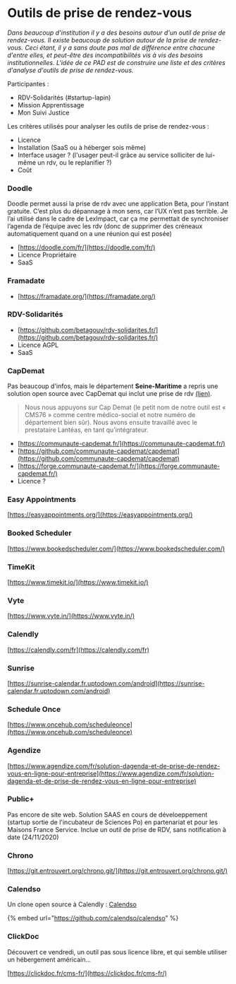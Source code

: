 # Outils de prise de rendez-vous

_Dans beaucoup d'institution il y a des besoins autour d'un outil de prise de rendez-vous. Il existe beaucoup de solution autour de la prise de rendez-vous. Ceci étant, il y a sans doute pas mal de différence entre chacune d'entre elles, et peut-être des incompatibilités vis à vis des besoins institutionnelles. L'idée de ce PAD est de construire une liste et des critères d'analyse d'outils de prise de rendez-vous._

Participantes :

* RDV-Solidarités \(\#startup-lapin\)
* Mission Apprentissage
* Mon Suivi Justice

Les critères utilisés pour analyser les outils de prise de rendez-vous :

* Licence
* Installation \(SaaS ou à héberger sois même\)
* Interface usager ? \(l'usager peut-il grâce au service solliciter de lui-même un rdv, ou le replanifier ?\)
* Coût 

### Doodle

Doodle permet aussi la prise de rdv avec une application Beta, pour l’instant gratuite. C’est plus du dépannage à mon sens, car l’UX n’est pas terrible. Je l’ai utilisé dans le cadre de LexImpact, car ça me permettait de synchroniser l’agenda de l’équipe avec les rdv \(donc de supprimer des créneaux automatiquement quand on a une réunion qui est posée\)

* [https://doodle.com/fr/](https://doodle.com/fr/)
* Licence Propriétaire
* SaaS

### Framadate

* [https://framadate.org/](https://framadate.org/)

### RDV-Solidarités

* [https://github.com/betagouv/rdv-solidarites.fr/](https://github.com/betagouv/rdv-solidarites.fr/) 
* Licence AGPL
* SaaS

### CapDemat

Pas beaucoup d'infos, mais le département **Seine-Maritime** a repris une solution open source avec CapDemat qui inclut une prise de rdv [\(lien\)](https://communaute-capdemat.fr/nos-references/departement-de-seine-maritime-mise-en-oeuvre-dun-outil-de-gestion-de-la-relation).

> Nous nous appuyons sur Cap Demat \(le petit nom de notre outil est « CMS76 » comme centre médico-social et notre numéro de département bien sûr\). Nous avons ensuite travaillé avec le prestataire Lantéas, en tant qu’intégrateur.

* [https://communaute-capdemat.fr/](https://communaute-capdemat.fr/)
* [https://github.com/communaute-capdemat/capdemat](https://github.com/communaute-capdemat/capdemat)
* [https://forge.communaute-capdemat.fr/](https://forge.communaute-capdemat.fr/)
* Licence ?

### Easy Appointments

[https://easyappointments.org/](https://easyappointments.org/)

### Booked Scheduler

[https://www.bookedscheduler.com/](https://www.bookedscheduler.com/)

### TimeKit

[https://www.timekit.io/](https://www.timekit.io/)

### Vyte

[https://www.vyte.in/](https://www.vyte.in/)

### Calendly

[https://calendly.com/fr](https://calendly.com/fr)

### Sunrise

[https://sunrise-calendar.fr.uptodown.com/android](https://sunrise-calendar.fr.uptodown.com/android)

### Schedule Once

[https://www.oncehub.com/scheduleonce](https://www.oncehub.com/scheduleonce)

### Agendize

[https://www.agendize.com/fr/solution-dagenda-et-de-prise-de-rendez-vous-en-ligne-pour-entreprise](https://www.agendize.com/fr/solution-dagenda-et-de-prise-de-rendez-vous-en-ligne-pour-entreprise)

### Public+

Pas encore de site web. Solution SAAS en cours de déveloeppement \(startup sortie de l'incubateur de Sciences Po\) en partenariat et pour les Maisons France Service. Inclue un outil de prise de RDV, sans notification à date \(24/11/2020\)

### Chrono

[https://git.entrouvert.org/chrono.git/](https://git.entrouvert.org/chrono.git/)

### Calendso

Un clone open source à Calendly : [Calendso](https://calendso.com/)

{% embed url="https://github.com/calendso/calendso" %}

### ClickDoc

Découvert ce vendredi, un outil pas sous licence libre, et qui semble utiliser un hébergement américain...

[https://clickdoc.fr/cms-fr/](https://clickdoc.fr/cms-fr/)

